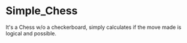 # Simple_Chess
It's a Chess w/o a checkerboard, simply calculates if the move made is logical and possible.
